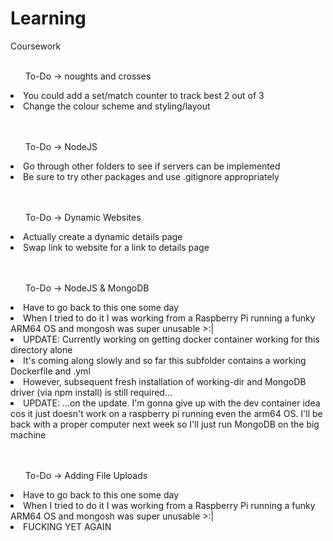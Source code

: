# Learning
Coursework
<br>
<br>

<ol>To-Do -> noughts and crosses</ol>
  <li>You could add a set/match counter to track best 2 out of 3</li>
  <li>Change the colour scheme and styling/layout</li>

<br>
<br>
<ol>To-Do -> NodeJS</ol>
  <li>Go through other folders to see if servers can be implemented</li>
  <li>Be sure to try other packages and use .gitignore appropriately</li>

  <br>
  <br>
  <ol>To-Do -> Dynamic Websites</ol>
    <li>Actually create a dynamic details page</li>
    <li>Swap link to website for a link to details page</li> 
  
  <br>
  <br>
  <ol>To-Do ->  NodeJS & MongoDB</ol>
    <li>Have to go back to this one some day</li>
    <li>When I tried to do it I was working from a Raspberry Pi running a funky ARM64 OS and mongosh was super unusable >:|</li>
    <li>UPDATE: Currently working on getting docker container working for this directory alone</li>
    <li>It's coming along slowly and so far this subfolder contains a working Dockerfile and .yml</li>
    <li>However, subsequent fresh installation of working-dir and MongoDB driver (via npm install) is still required...</li>
    <li>UPDATE: ...on the update. I'm gonna give up with the dev container idea cos it just doesn't work on a raspberry pi running even the arm64 OS. I'll be back with a proper computer next week so I'll just run MongoDB on the big machine</li>

      
  <br>
  <br>
  <ol>To-Do ->  Adding File Uploads</ol>
    <li>Have to go back to this one some day</li>
    <li>When I tried to do it I was working from a Raspberry Pi running a funky ARM64 OS and mongosh was super unusable >:|</li>
    <li>FUCKING YET AGAIN</li>

